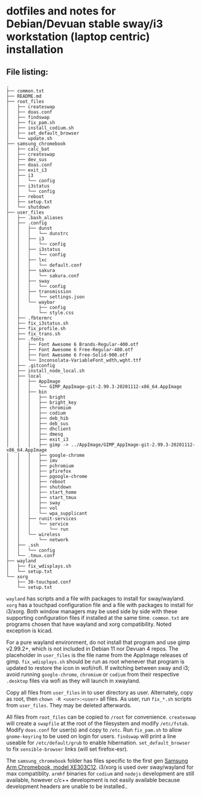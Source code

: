 # dotfiles and notes for Debian/Devuan stable sway/i3 workstation (laptop centric) installation

## File listing:
```
.
├── common.txt
├── README.md
├── root_files
│   ├── createswap
│   ├── doas.conf
│   ├── findswap
│   ├── fix_pam.sh
│   ├── install_codium.sh
│   ├── set_default_browser
│   └── update.sh
├── samsung_chromebook
│   ├── calc_bat
│   ├── createswap
│   ├── dev_sus
│   ├── doas.conf
│   ├── exit_i3
│   ├── i3
│   │   └── config
│   ├── i3status
│   │   └── config
│   ├── reboot
│   ├── setup.txt
│   └── shutdown
├── user_files
│   ├── .bash_aliases
│   ├── .config
│   │   ├── dunst
│   │   │   └── dunstrc
│   │   ├── i3
│   │   │   └── config
│   │   ├── i3status
│   │   │   └── config
│   │   ├── lxc
│   │   │   └── default.conf
│   │   ├── sakura
│   │   │   └── sakura.conf
│   │   ├── sway
│   │   │   └── config
│   │   ├── transmission
│   │   │   └── settings.json
│   │   └── waybar
│   │       ├── config
│   │       └── style.css
│   ├── .fbtermrc
│   ├── fix_i3status.sh
│   ├── fix_profile.sh
│   ├── fix_trans.sh
│   ├── .fonts
│   │   ├── Font Awesome 6 Brands-Regular-400.otf
│   │   ├── Font Awesome 6 Free-Regular-400.otf
│   │   ├── Font Awesome 6 Free-Solid-900.otf
│   │   └── Inconsolata-VariableFont_wdth,wght.ttf
│   ├── .gitconfig
│   ├── install_node_local.sh
│   ├── local
│   │   ├── AppImage
│   │   │   └── GIMP_AppImage-git-2.99.3-20201112-x86_64.AppImage
│   │   ├── bin
│   │   │   ├── bright
│   │   │   ├── bright_key
│   │   │   ├── chromium
│   │   │   ├── codium
│   │   │   ├── deb_hib
│   │   │   ├── deb_sus
│   │   │   ├── dhclient
│   │   │   ├── dmesg
│   │   │   ├── exit_i3
│   │   │   ├── gimp -> ../AppImage/GIMP_AppImage-git-2.99.3-20201112-x86_64.AppImage
│   │   │   ├── google-chrome
│   │   │   ├── imv
│   │   │   ├── pchromium
│   │   │   ├── pfirefox
│   │   │   ├── pgoogle-chrome
│   │   │   ├── reboot
│   │   │   ├── shutdown
│   │   │   ├── start_home
│   │   │   ├── start_tmux
│   │   │   ├── sway
│   │   │   ├── vol
│   │   │   └── wpa_supplicant
│   │   ├── runit-services
│   │   │   └── service
│   │   │       └── run
│   │   └── wireless
│   │       └── network
│   ├── .ssh
│   │   └── config
│   └── .tmux.conf
├── wayland
│   ├── fix_wdisplays.sh
│   └── setup.txt
└── xorg
    ├── 30-touchpad.conf
    └── setup.txt
```

`wayland` has scripts and a file with packages to install for sway/wayland.  `xorg` has a touchpad configuration file and a file with packages to install for i3/xorg.  Both window managers may be used side by side with these supporting configuration files if installed at the same time.  `common.txt` are programs chosen that have wayland and xorg compatibility.  Noted exception is kicad.

For a pure wayland environment, do not install that program and use gimp v2.99.2+, which is not included in Debian 11 nor Devuan 4 repos.  The placeholder in `user_files` is the file name from the AppImage releases of gimp.  `fix_wdisplays.sh` should be run as root whenever that program is updated to restore the icon in wofi/rofi.  If switching between sway and i3; avoid running `google-chrome`, `chromium` or `codium` from their respective `.desktop` files via wofi as they will launch in xwayland.

Copy all files from `user_files` in to user directory as user.  Alternately, copy as root, then `chown -R <user>:<user>` all files.  As user, run `fix_*.sh` scripts from `user_files`.  They may be deleted afterwards.

All files from `root_files` can be copied to `/root` for convenience.  `createswap` will create a `swapfile` at the root of the filesystem and modify `/etc/fstab`.  Modify `doas.conf` for user(s) and copy to `/etc`. Run `fix_pam.sh` to allow `gnome-keyring` to be used on login for users.  `findswap` will print a line useable for `/etc/default/grub` to enable hibernation. `set_default_browser` to fix `sensible-browser` links (will set firefox-esr).

The `samsung_chromebook` folder has files specific to the first gen [Samsung Arm Chromebook, model XE303C12](https://www.samsung.com/us/business/support/owners/product/chromebook-xe303c12/).  i3/xorg is used over sway/wayland for max compatiblity.  `armhf` binaries for `codium` and `nodejs` development are still available, however c/c++ development is not easily available because development headers are unable to be installed..
